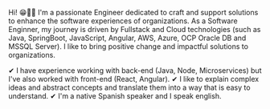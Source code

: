 Hi! 😁👋🏼 I'm a passionate Engineer dedicated to craft and support solutions to enhance the software experiences of organizations.
As a Software Enginner, my journey is driven by Fullstack and Cloud technologies (such as Java, SpringBoot, JavaScript, Angular, AWS, Azure, OCP Oracle DB and MSSQL Server). I like to bring positive change and impactful solutions to organizations.

✔ I have experience working with back-end (Java, Node, Microservices) but I've also worked with front-end (React, Angular). 
✔ I like to explain complex ideas and abstract concepts and translate them into a way that is easy to understand.
✔ I'm a native Spanish speaker and I speak english.
